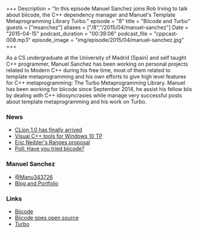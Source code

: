 +++
Description = "In this episode Manuel Sanchez joins Rob Irving to talk about biicode, the C++ dependency manager and Manuel's Template Metaprogramming Library Turbo."
episode = "8"
title = "Biicode and Turbo"
guests = ["msanchez"]
aliases = ["/8","/2015/04/manuel-sanchez"]
Date = "2015-04-15"
podcast_duration = "00:39:06"
podcast_file = "cppcast-008.mp3"
episode_image = "img/episode/2015/04/manuel-sanchez.jpg"
+++

As a CS undergraduate at the University of Madrid (Spain) and self taught C++ programmer, Manuel Sanchez has been working on personal projects related to Modern C++ during his free time, most of them related to template metaprogramming and his own efforts to give high level features for C++ metaprogramming: The Turbo Metaprogramming Library. Manuel has been working for biicode since September 2014, he assist his fellow biis by dealing with C++ idiosyncrasies while manage very successful posts about template metaprogramming and his work on Turbo.

### News ###

 - [CLion 1.0 has finally arrived](http://blog.jetbrains.com/clion/2015/04/clion-1-0-has-finally-arrived/)
 - [Visual C++ tools for Windows 10 TP](http://blogs.msdn.com/b/vcblog/archive/2015/03/26/visual-c-tools-for-windows-10-technical-preview.aspx)
 - [Eric Neibler's Ranges proposal](http://boost-sandbox.sourceforge.net/std/wg21/D4382.pdf)
 - [Poll: Have you tried biicode?](http://poll.fm/58msq)
 
### Manuel Sanchez ###

 - [@Manu343726](https://twitter.com/Manu343726)
 - [Blog and Portfolio](http://manu343726.github.io/)

### Links ###

 - [Biicode](https://www.biicode.com/)
 - [Biicode goes open source](http://blog.biicode.com/biicode-open-source-client/)
 - [Turbo](https://github.com/Manu343726/Turbo)
